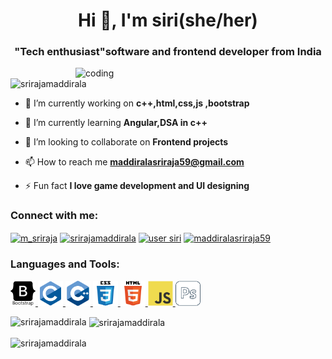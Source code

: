 
<h1 align="center">Hi 👋, I'm siri(she/her)</h1>
<h3 align="center">"Tech enthusiast"software and frontend developer from India</h3>

<image align="right" alt="coding" width =" 400" src = "https://user-images.githubusercontent.com/55389276/140866485-8fb1c876-9a8f-4d6a-98dc-08c4981eaf70.gif" >

<p align="left"> <img src="https://komarev.com/ghpvc/?username=srirajamaddirala&label=Profile%20views&color=0e75b6&style=flat" alt="srirajamaddirala" /> </p>

- 🔭 I’m currently working on **c++,html,css,js ,bootstrap**

- 🌱 I’m currently learning **Angular,DSA in c++**

- 👯 I’m looking to collaborate on **Frontend projects**

- 📫 How to reach me **maddiralasriraja59@gmail.com**

- ⚡ Fun fact **I love game development and UI designing**

<h3 align="left">Connect with me: </h3>
<p align="left">
<a href="https://twitter.com/m_sriraja" target="blank"><img align="center" src="https://raw.githubusercontent.com/rahuldkjain/github-profile-readme-generator/master/src/images/icons/Social/twitter.svg" alt=" m_sriraja " height="30" width="40" /></a>
<a href="https://linkedin.com/in/srirajamaddirala" target="blank"><img align="center" src="https://raw.githubusercontent.com/rahuldkjain/github-profile-readme-generator/master/src/images/icons/Social/linked-in-alt.svg" alt=" srirajamaddirala " height="30" width="40" /></a>
<a href="https://stackoverflow.com/users/user siri" target="blank"><img align="center" src="https://raw.githubusercontent.com/rahuldkjain/github-profile-readme-generator/master/src/images/icons/Social/stack-overflow.svg" alt=" user siri " height="30" width="40" /></a>
<a href="https://www.leetcode.com/maddiralasriraja59" target="blank"><img align="center" src="https://raw.githubusercontent.com/rahuldkjain/github-profile-readme-generator/master/src/images/icons/Social/leet-code.svg" alt=" maddiralasriraja59 " height="30" width="40" /></a>
</p>

<h3 align="left">Languages and Tools:</h3>
<p align="left"> <a href="https://getbootstrap.com" target="_blank" rel="noreferrer"> <img src="https://raw.githubusercontent.com/devicons/devicon/master/icons/bootstrap/bootstrap-plain-wordmark.svg" alt=" bootstrap " width="40" height="40"/> </a> <a href="https://www.cprogramming.com/" target="_blank" rel="noreferrer"> <img src="https://raw.githubusercontent.com/devicons/devicon/master/icons/c/c-original.svg" alt="c" width="40" height="40"/> </a> <a href="https://www.w3schools.com/cpp/" target="_blank" rel="noreferrer"> <img src="https://raw.githubusercontent.com/devicons/devicon/master/icons/cplusplus/cplusplus-original.svg" alt="cplusplus " width="40" height="40"/> </a> <a href="https://www.w3schools.com/css/" target="_blank" rel="noreferrer"> <img src="https://raw.githubusercontent.com/devicons/devicon/master/icons/css3/css3-original-wordmark.svg" alt=" css3 " width="40" height="40"/> </a> <a href="https://www.w3.org/html/" target="_blank" rel="noreferrer"> <img src="https://raw.githubusercontent.com/devicons/devicon/master/icons/html5/html5-original-wordmark.svg" alt=" html5 " width="40" height="40"/> </a> <a href="https://developer.mozilla.org/en-US/docs/Web/JavaScript" target="_blank" rel="noreferrer"> <img src="https://raw.githubusercontent.com/devicons/devicon/master/icons/javascript/javascript-original.svg" alt=" javascript " width="40" height="40"/> </a> <a href="https://www.photoshop.com/en" target="_blank" rel="noreferrer"> <img src="https://raw.githubusercontent.com/devicons/devicon/master/icons/photoshop/photoshop-line.svg" alt=" photoshop " width="40" height="40"/> </a> </p>

<p><img align="left" src="https://github-readme-stats.vercel.app/api/top-langs?username=srirajamaddirala&show_icons=true&locale=en&layout=compact" alt="srirajamaddirala" /></p>

<p>&nbsp;<img align="center" src="https://github-readme-stats.vercel.app/api?username=srirajamaddirala&show_icons=true&locale=en" alt="srirajamaddirala" /></p>

<p><img align="center" src="https://github-readme-streak-stats.herokuapp.com/?user=srirajamaddirala&" alt="srirajamaddirala" /></p>


